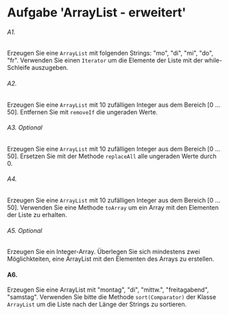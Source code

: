 # Aufgabe 'ArrayList - erweitert'

###### A1.
Erzeugen Sie eine `ArrayList` mit folgenden Strings: "mo", "di", "mi", "do", "fr". Verwenden Sie einen `Iterator` um die Elemente der Liste mit der while-Schleife auszugeben.

###### A2.
Erzeugen Sie eine `ArrayList` mit 10 zufälligen Integer aus dem Bereich [0 ... 50]. Entfernen Sie mit `removeIf` die ungeraden Werte.

###### A3. Optional
Erzeugen Sie eine `ArrayList` mit 10 zufälligen Integer aus dem Bereich [0 ... 50]. Ersetzen Sie mit der Methode `replaceAll` alle ungeraden Werte durch 0.

###### A4.
Erzeugen Sie eine `ArrayList` mit 10 zufälligen Integer aus dem Bereich [0 ... 50]. Verwenden Sie eine Methode `toArray` um ein Array mit den Elementen der Liste zu erhalten.

###### A5. Optional
Erzeugen Sie ein Integer-Array. Überlegen Sie sich mindestens zwei Möglichkteiten, eine ArrayList mit den Elementen des Arrays zu erstellen. 


#### A6.
Erzeugen Sie eine ArrayList mit "montag", "di", "mittw.", "freitagabend", "samstag". 
Verwenden Sie bitte die Methode `sort(Comparator)` der Klasse `ArrayList` um die Liste nach der Länge der Strings zu sortieren.
